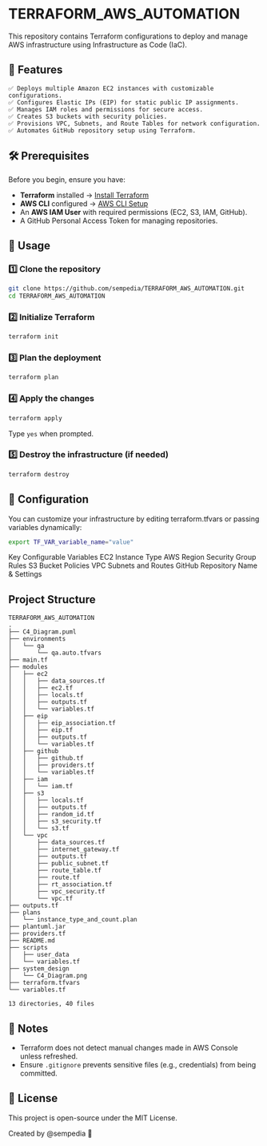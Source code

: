# TERRAFORM_AWS_AUTOMATION

This repository contains Terraform configurations to deploy and manage AWS infrastructure using Infrastructure as Code (IaC).

## 📌 Features
```
✅ Deploys multiple Amazon EC2 instances with customizable configurations.
✅ Configures Elastic IPs (EIP) for static public IP assignments.
✅ Manages IAM roles and permissions for secure access.
✅ Creates S3 buckets with security policies.
✅ Provisions VPC, Subnets, and Route Tables for network configuration.
✅ Automates GitHub repository setup using Terraform.
```

## 🛠 Prerequisites
Before you begin, ensure you have:
- **Terraform** installed → [Install Terraform](https://developer.hashicorp.com/terraform/tutorials/aws-get-started/install-cli)
- **AWS CLI** configured → [AWS CLI Setup](https://docs.aws.amazon.com/cli/latest/userguide/install-cliv2.html)
- An **AWS IAM User** with required permissions (EC2, S3, IAM, GitHub).
- A GitHub Personal Access Token for managing repositories.


## 🚀 Usage

### 1️⃣ Clone the repository

```sh
git clone https://github.com/sempedia/TERRAFORM_AWS_AUTOMATION.git
cd TERRAFORM_AWS_AUTOMATION
```

### 2️⃣ Initialize Terraform

```sh
terraform init
```

### 3️⃣ Plan the deployment

```sh
terraform plan
```

### 4️⃣ Apply the changes

```sh
terraform apply
```
Type `yes` when prompted.

### 5️⃣ Destroy the infrastructure (if needed)

```sh
terraform destroy
```

## 🔧 Configuration

You can customize your infrastructure by editing terraform.tfvars or passing variables dynamically:

```sh
export TF_VAR_variable_name="value"
```

Key Configurable Variables
EC2 Instance Type
AWS Region
Security Group Rules
S3 Bucket Policies
VPC Subnets and Routes
GitHub Repository Name & Settings

## Project Structure
```
TERRAFORM_AWS_AUTOMATION
.
├── C4_Diagram.puml
├── environments
│   └── qa
│       └── qa.auto.tfvars
├── main.tf
├── modules
│   ├── ec2
│   │   ├── data_sources.tf
│   │   ├── ec2.tf
│   │   ├── locals.tf
│   │   ├── outputs.tf
│   │   └── variables.tf
│   ├── eip
│   │   ├── eip_association.tf
│   │   ├── eip.tf
│   │   ├── outputs.tf
│   │   └── variables.tf
│   ├── github
│   │   ├── github.tf
│   │   ├── providers.tf
│   │   └── variables.tf
│   ├── iam
│   │   └── iam.tf
│   ├── s3
│   │   ├── locals.tf
│   │   ├── outputs.tf
│   │   ├── random_id.tf
│   │   ├── s3_security.tf
│   │   └── s3.tf
│   └── vpc
│       ├── data_sources.tf
│       ├── internet_gateway.tf
│       ├── outputs.tf
│       ├── public_subnet.tf
│       ├── route_table.tf
│       ├── route.tf
│       ├── rt_association.tf
│       ├── vpc_security.tf
│       └── vpc.tf
├── outputs.tf
├── plans
│   └── instance_type_and_count.plan
├── plantuml.jar
├── providers.tf
├── README.md
├── scripts
│   ├── user_data
│   └── variables.tf
├── system_design
│   └── C4_Diagram.png
├── terraform.tfvars
└── variables.tf

13 directories, 40 files
```

## 📝 Notes
- Terraform does not detect manual changes made in AWS Console unless refreshed.
- Ensure `.gitignore` prevents sensitive files (e.g., credentials) from being committed.

## 📜 License
This project is open-source under the MIT License.

Created by @sempedia 🚀